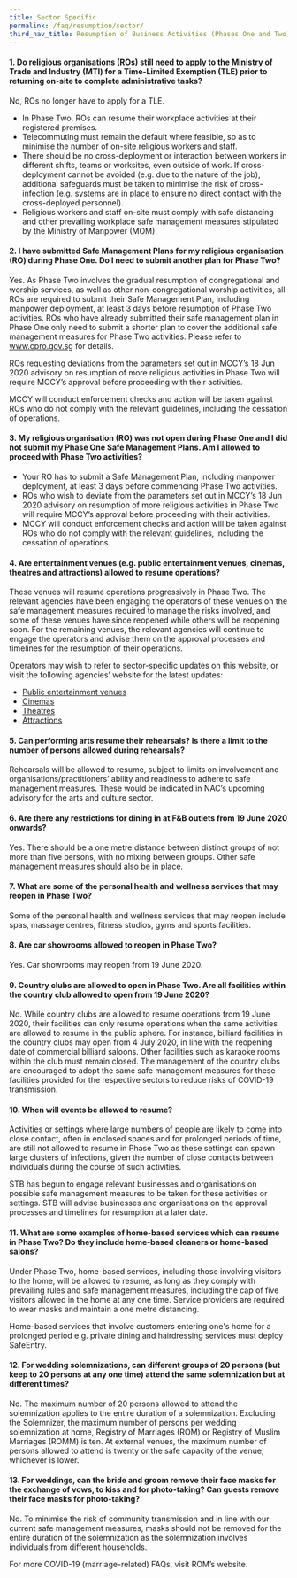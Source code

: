 ```yaml
---
title: Sector Specific
permalink: /faq/resumption/sector/
third_nav_title: Resumption of Business Activities (Phases One and Two)
---
```


#### **1. Do religious organisations (ROs) still need to apply to the Ministry of Trade and Industry (MTI) for a Time-Limited Exemption (TLE) prior to returning on-site to complete administrative tasks?**
No, ROs no longer have to apply for a TLE.
- In Phase Two, ROs can resume their workplace activities at their registered premises. 
- Telecommuting must remain the default where feasible, so as to minimise the number of on-site religious workers and staff. 
- There should be no cross-deployment or interaction between workers in different shifts, teams or worksites, even outside of work. If cross-deployment cannot be avoided (e.g. due to the nature of the job), additional safeguards must be taken to minimise the risk of cross-infection (e.g. systems are in place to ensure no direct contact with the cross-deployed personnel). 
- Religious workers and staff on-site must comply with safe distancing and other prevailing workplace safe management measures stipulated by the Ministry of Manpower (MOM).

#### **2. I have submitted Safe Management Plans for my religious organisation (RO) during Phase One. Do I need to submit another plan for Phase Two?**
Yes. As Phase Two involves the gradual resumption of congregational and worship services, as well as other non-congregational worship activities, all ROs are required to submit their Safe Management Plan, including manpower deployment, at least 3 days before resumption of Phase Two activities. ROs who have already submitted their safe management plan in Phase One only need to submit a shorter plan to cover the additional safe management measures for Phase Two activities. Please refer to <a href="https://www.cpro.gov.sg" target="_blank">www.cpro.gov.sg</a> for details.

ROs requesting deviations from the parameters set out in MCCY’s 18 Jun 2020 advisory on resumption of more religious activities in Phase Two will require MCCY’s approval before proceeding with their activities.

MCCY will conduct enforcement checks and action will be taken against ROs who do not comply with the relevant guidelines, including the cessation of operations. 

#### **3. My religious organisation (RO) was not open during Phase One and I did not submit my Phase One Safe Management Plans. Am I allowed to proceed with Phase Two activities?**
- Your RO has to submit a Safe Management Plan, including manpower deployment, at least 3 days before commencing Phase Two activities. 
- ROs who wish to deviate from the parameters set out in MCCY’s 18 Jun 2020 advisory on resumption of more religious activities in Phase Two will require MCCY’s approval before proceeding with their activities. 
- MCCY will conduct enforcement checks and action will be taken against ROs who do not comply with the relevant guidelines, including the cessation of operations.

#### **4. Are entertainment venues (e.g. public entertainment venues, cinemas, theatres and attractions) allowed to resume operations?**
These venues will resume operations progressively in Phase Two. The relevant agencies have been engaging the operators of these venues on the safe management measures required to manage the risks involved, and some of these venues  have since reopened while others will be reopening soon. For the remaining venues, the relevant agencies will continue to engage the operators and advise them on the approval processes and timelines for the resumption of their operations. 

Operators may wish to refer to sector-specific updates on this website, or visit the following agencies’ website for the latest updates: 
- <a href="https://www.police.gov.sg/e-Services/Police-Licences/Public-Entertainment-Licence" target="_blank">Public entertainment venues</a>
- <a href="https://www.imda.gov.sg/news-and-events/Media-Room/Media-Releases/2020/Advisories-on-COVID-19-Situation" target="_blank">Cinemas</a> 
- <a href="https://www.nac.gov.sg/whatwedo/support/sustaining-the-arts-during-covid-19/Sustaining-the-arts-during-COVID-19.html" target="_blank">Theatres</a> 
- <a href="https://www.stb.gov.sg/content/stb/en/home-pages/advisory-for-attractions.html#Attractions" target="_blank">Attractions</a> 

#### **5. Can performing arts resume their rehearsals? Is there a limit to the number of persons allowed during rehearsals?**
Rehearsals will be allowed to resume, subject to limits on involvement and organisations/practitioners’ ability and readiness to adhere to safe management measures. These would be indicated in NAC’s upcoming advisory for the arts and culture sector.

#### **6. Are there any restrictions for dining in at F&B outlets from 19 June 2020 onwards?**
Yes. There should be a one metre distance between distinct groups of not more than five persons, with no mixing between groups. Other safe management measures should also be in place.

#### **7. What are some of the personal health and wellness services that may reopen in Phase Two?**
Some of the personal health and wellness services that may reopen include spas, massage centres, fitness studios, gyms and sports facilities.

#### **8. Are car showrooms allowed to reopen in Phase Two?**
Yes. Car showrooms may reopen from 19 June 2020.

#### **9. Country clubs are allowed to open in Phase Two. Are all facilities within the country club allowed to open from 19 June 2020?**
No. While country clubs are allowed to resume operations from 19 June 2020, their facilities can only resume operations when the same activities are allowed to resume in the public sphere. For instance, billiard facilities in the country clubs may open from 4 July 2020, in line with the reopening date of commercial billiard saloons. Other facilities such as karaoke rooms within the club must remain closed. The management of the country clubs are encouraged to adopt the same safe management measures for these facilities provided for the respective sectors to reduce risks of COVID-19 transmission.

#### **10. When will events be allowed to resume?**
Activities or settings where large numbers of people are likely to come into close contact, often in enclosed spaces and for prolonged periods of time, are still not allowed to resume in Phase Two as these settings can spawn large clusters of infections, given the number of close contacts between individuals during the course of such activities.

STB has begun to engage relevant businesses and organisations on possible safe management measures to be taken for these activities or settings. STB will advise businesses and organisations on the approval processes and timelines for resumption at a later date.

#### **11. What are some examples of home-based services which can resume in Phase Two? Do they include home-based cleaners or home-based salons?**
Under Phase Two, home-based services, including those involving visitors to the home, will be allowed to resume, as long as they comply with prevailing rules and safe management measures, including the cap of five visitors allowed in the home at any one time. Service providers are required to wear masks and maintain a one metre distancing.

Home-based services that involve customers entering one's home for a prolonged period e.g. private dining and hairdressing services must deploy SafeEntry.

#### **12. For wedding solemnizations, can different groups of 20 persons (but keep to 20 persons at any one time) attend the same solemnization but at different times?**
No. The maximum number of 20 persons allowed to attend the solemnization applies to the entire duration of a solemnization. Excluding the Solemnizer, the maximum number of persons per wedding solemnization at home, Registry of Marriages (ROM) or Registry of Muslim Marriages (ROMM) is ten. At external venues, the maximum number of persons allowed to attend is twenty or the safe capacity of the venue, whichever is lower.

#### **13. For weddings, can the bride and groom remove their face masks for the exchange of vows, to kiss and for photo-taking? Can guests remove their face masks for photo-taking?**
No. To minimise the risk of community transmission and in line with our current safe management measures, masks should not be removed for the entire duration of the solemnization as the solemnization involves individuals from different households.

For more COVID-19 (marriage-related) FAQs, visit ROM’s website.
